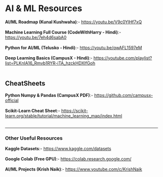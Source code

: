 <h1>AI & ML Resources</h1>

<b>AI/ML Roadmap (Kunal Kushwaha)</b>:- https://youtu.be/V9c0YlHf7xQ  
<br>
<b>Machine Learning Full Course (CodeWithHarry - Hindi)</b>:- https://youtu.be/7eh4d6sabA0  
<br>
<b>Python for AI/ML (Telusko - Hindi)</b>:- https://youtu.be/qwAFL1597eM  
<br>
<b>Deep Learning Basics (CampusX - Hindi)</b>:- https://youtube.com/playlist?list=PLKnIA16_Rmvb1RYR-iTA_hzckHDXlfGoh  
<br>

<h2>CheatSheets</h2>

<b>Python Numpy & Pandas (CampusX PDF)</b>:- https://github.com/campusx-official  
<br>
<b>Scikit-Learn Cheat Sheet</b>:- https://scikit-learn.org/stable/tutorial/machine_learning_map/index.html  
<br>

<hr>

<h3>Other Useful Resources</h3>

<b>Kaggle Datasets</b>:- https://www.kaggle.com/datasets  
<br>
<b>Google Colab (Free GPU)</b>:- https://colab.research.google.com/  
<br>
<b>AI/ML Projects (Krish Naik)</b>:- https://www.youtube.com/c/KrishNaik  
